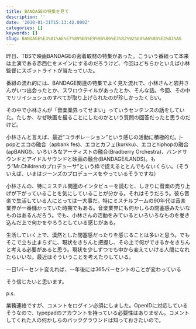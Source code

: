 ```yaml
---
title: BANDAGEの特集を見て
description: ''
date: '2010-01-31T15:13:42.000Z'
categories: []
keywords: []
slug: BANDAGE%E3%81%AE%E7%89%B9%E9%9B%86%E3%82%92%E8%A6%8B%E3%81%A6
---
```

昨日、TBSで映画BANDAGEの密着取材の特集があった。こういう番組って本来は主演である赤西仁をメインにするのだろうけど、今回はどちらかといえば小林監督にスポットライトが当たっていた。

番組の流れ的には、BANDAGE関連の特集でよく見た流れで、小林さんと岩井さんがいつ出会ったとか、スワロウテイルがあったとか、そんな話。今回、その中でリリイシュシュのすべてが取り上げられたのが珍しかったくらい。

その中で小林さんが「音楽業界ってせまい」っていうセンテンスの話をしていた。たしか、なぜ映画を撮ることにしたのかという質問の回答だったと思うのだけど。

小林さんと言えば、最近”コラボレーション”という感じの活動に積極的だ。j-popとエコの融合（apbank fes)、エコとカフェ(kurkku)、エコとhiphopの融合(apBANG!)、いろいろなアーティストの融合(Bradberry Orchestra)、バンドサウンドとアイドルサウンドと映画の融合(BANDAGE/LANDS)。もう”Mr.Childrenのプロデューサ”という枠で捉えるととんでもないくらい。（そういえば、いまはジーンズのプロデュースをやっているそうですね）

小林さんの、特にミスチル関連のインタビューを読むと、しきりに音楽の売り上げが下がっていることを気にしていることが分かる。それはそうだろう。彼ら音楽で生活している人にとっては一大事だ。特にミスチルブームの90年代は音楽業界が一番儲かっていた時期でもある。音楽業界にも何かしらの閉塞感みたいなものはあるんだろう。でも、小林さんの活動をみているといろいろなものを巻き込んだ上で何かをやろうとしている感じがある。

生活していく上で、漠然とした閉塞感だったりを感じることは多いと思う。でもそこで立ち止まらずに、現状をきちんと把握し、その上で何ができるかをきちんと考える必要があると思う。現状を少しずつでも中から変えていける人間になれたらいいな。最近はそういうことを考えたりしている。

一日1パーセント変えれば、一年後には365パーセントのことが変わっている

そう信じたいと思います。

p.s.

業務連絡ですが、コメントをログイン必須にしました。OpenIDに対応しているそうなので、typepadのアカウントを持っている必要性はありません。コメントしてくれた人の何かしらのバックグラウンドは知っておきたいので。